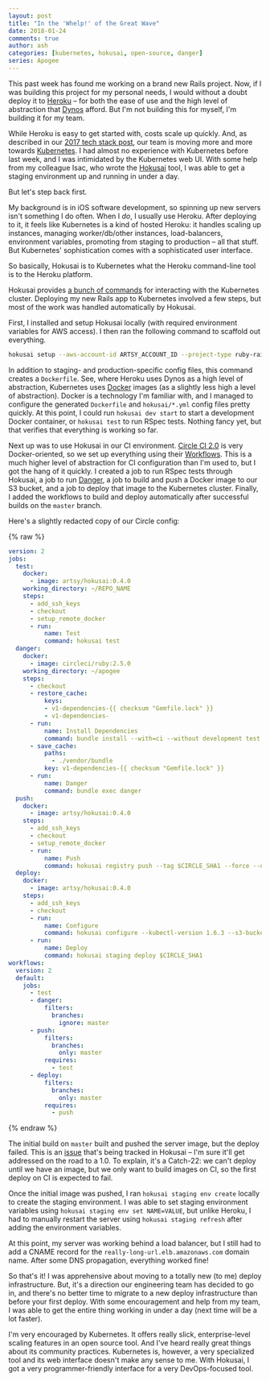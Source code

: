 ```yaml
---
layout: post
title: "In the 'Whelp!' of the Great Wave"
date: 2018-01-24
comments: true
author: ash
categories: [kubernetes, hokusai, open-source, danger]
series: Apogee
---
```


This past week has found me working on a brand new Rails project. Now, if I was building this project for my personal needs, I would without a doubt deploy it to [Heroku][] – for both the ease of use and the high level of abstraction that [Dynos][] afford. But I'm not building this for myself, I'm building it for my team.

<!-- more -->

While Heroku is easy to get started with, costs scale up quickly. And, as described in our [2017 tech stack post][stack], our team is moving more and more towards [Kubernetes][]. I had almost no experience with Kubernetes before last week, and I was intimidated by the Kubernetes web UI. With some help from my colleague Isac, who wrote the [Hokusai][] tool, I was able to get a staging environment up and running in under a day.

But let's step back first.

My background is in iOS software development, so spinning up new servers isn't something I do often. When I _do_, I usually use Heroku. After deploying to it, it feels like Kubernetes is a kind of hosted Heroku: it handles scaling up instances, managing worker/db/other instances, load-balancers, environment variables, promoting from staging to production – all that stuff. But Kubernetes' sophistication comes with a sophisticated user interface. 

So basically, Hokusai is to Kubernetes what the Heroku command-line tool is to the Heroku platform.

Hokusai provides [a bunch of commands][commands] for interacting with the Kubernetes cluster. Deploying my new Rails app to Kubernetes involved a few steps, but most of the work was handled automatically by Hokusai.

First, I installed and setup Hokusai locally (with required environment variables for AWS access). I then ran the following command to scaffold out everything.

```sh
hokusai setup --aws-account-id ARTSY_ACCOUNT_ID --project-type ruby-rails
```

In addition to staging- and production-specific config files, this command creates a `Dockerfile`. See, where Heroku uses Dynos as a high level of abstraction, Kubernetes uses [Docker][] images (as a slightly less high a level of abstraction). Docker is a technology I'm familiar with, and I managed to configure the generated `Dockerfile` and `hokusai/*.yml` config files pretty quickly. At this point, I could run `hokusai dev start` to start a development Docker container, or `hokusai test` to run RSpec tests. Nothing fancy yet, but that verifies that everything is working so far.

Next up was to use Hokusai in our CI environment. [Circle CI 2.0][circle] is very Docker-oriented, so we set up everything using their [Workflows][]. This is a much higher level of abstraction for CI configuration than I'm used to, but I got the hang of it quickly. I created a job to run RSpec tests through Hokusai, a job to run [Danger][], a job to build and push a Docker image to our S3 bucket, and a job to deploy that image to the Kubernetes cluster. Finally, I added the workflows to build and deploy automatically after successful builds on the `master` branch.

Here's a slightly redacted copy of our Circle config:

{% raw %}
```yaml
version: 2
jobs:
  test:
    docker:
      - image: artsy/hokusai:0.4.0
    working_directory: ~/REPO_NAME
    steps:
      - add_ssh_keys
      - checkout
      - setup_remote_docker
      - run:
          name: Test
          command: hokusai test
  danger:
    docker:
      - image: circleci/ruby:2.5.0
    working_directory: ~/apogee
    steps:
      - checkout
      - restore_cache:
          keys:
          - v1-dependencies-{{ checksum "Gemfile.lock" }}
          - v1-dependencies-
      - run:
          name: Install Dependencies
          command: bundle install --with=ci --without development test --path vendor/bundle
      - save_cache:
          paths:
            - ./vendor/bundle
          key: v1-dependencies-{{ checksum "Gemfile.lock" }}
      - run:
          name: Danger
          command: bundle exec danger
  push:
    docker:
      - image: artsy/hokusai:0.4.0
    steps:
      - add_ssh_keys
      - checkout
      - setup_remote_docker
      - run:
          name: Push
          command: hokusai registry push --tag $CIRCLE_SHA1 --force --overwrite
  deploy:
    docker:
      - image: artsy/hokusai:0.4.0
    steps:
      - add_ssh_keys
      - checkout
      - run:
          name: Configure
          command: hokusai configure --kubectl-version 1.6.3 --s3-bucket BUCKET_NAME --s3-key k8s/config --platform linux
      - run:
          name: Deploy
          command: hokusai staging deploy $CIRCLE_SHA1
workflows:
  version: 2
  default:
    jobs:
      - test
      - danger:
          filters:
            branches:
              ignore: master
      - push:
          filters:
            branches:
              only: master
          requires:
            - test
      - deploy:
          filters:
            branches:
              only: master
          requires:
            - push
```
{% endraw %}

The initial build on `master` built and pushed the server image, but the deploy failed. This is an [issue][] that's being tracked in Hokusai – I'm sure it'll get addressed on the road to a 1.0. To explain, it's a Catch-22: we can't deploy until we have an image, but we only want to build images on CI, so the first deploy on CI is expected to fail.

Once the initial image was pushed, I ran `hokusai staging env create` locally to create the staging environment. I was able to set staging environment variables using `hokusai staging env set NAME=VALUE`, but unlike Heroku, I had to manually restart the server using `hokusai staging refresh` after adding the environment variables. 

At this point, my server was working behind a load balancer, but I still had to add a CNAME record for the `really-long-url.elb.amazonaws.com` domain name. After some DNS propagation, everything worked fine!

So that's it! I was apprehensive about moving to a totally new (to me) deploy infrastructure. But, it's a direction our engineering team has decided to go in, and there's no better time to migrate to a new deploy infrastructure than before your first deploy. With some encouragement and help from my team, I was able to get the entire thing working in under a day (next time will be a lot faster).

I'm very encouraged by Kubernetes. It offers really slick, enterprise-level scaling features in an open source tool. And I've heard really great things about its community practices. Kubernetes is, however, a very specialized tool and its web interface doesn't make any sense to me. With Hokusai, I got a very programmer-friendly interface for a very DevOps-focused tool.

[Heroku]: https://www.heroku.com
[Dynos]: https://www.heroku.com/dynos
[stack]: http://artsy.github.io/blog/2017/04/14/artsy-technology-stack-2017/
[Kubernetes]: https://kubernetes.io
[Hokusai]: https://github.com/artsy/hokusai
[commands]: https://github.com/artsy/hokusai/blob/master/docs/Command_Reference.md
[circle]: https://circleci.com/docs/2.0/
[Danger]: http://danger.systems
[Docker]: https://www.docker.com
[Workflows]: https://circleci.com/docs/2.0/workflows/
[issue]: https://github.com/artsy/hokusai/issues/50
